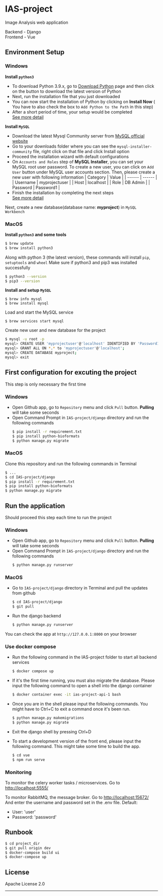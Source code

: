 # IAS-project
Image Analysis web application

Backend - Django  
Frontend - Vue

## Environment Setup
### Windows
**Install `python3`**
- To download Python 3.9.x, go to [Download Python](https://www.python.org/downloads/) page and then click on the button to download the latest version of Python
- Next, run the installation file that you just downloaded
- You can now start the installation of Python by clicking on **Install Now** ( You have to also check the box to `Add Python to the Path` in this step)
- After a short period of time, your setup would be completed  
  [See more detail](https://datatofish.com/install-python/)

**Install `MySQL`**
- Download the latest Mysql Community server from [MySQL official website](https://dev.mysql.com/downloads/mysql/)
- Go to your downloads folder where you can see the `mysql-installer-community` file, right click on that file and click Install option
- Proceed the installation wizard with default configurations
- On `Accounts and Roles` step of **MySQL Installer**, you can set your MySQL root user password.  To create a new user, you can click on `Add User` button under MySQL user accounts section. Then, please create a new user with following information
  | Category | Value |
  | ------ | ------ |
  | Username | myprojectuser |
  | Host | localhost |
  | Role | DB Admin |
  | Password | Password1 |
- Finish the installation by completing the next steps  
  [See more detail](https://www.onlinetutorialspoint.com/mysql/install-mysql-on-windows-10-step-by-step.html)

Next, create a new database(database name: **myproject**) in `MySQL Workbench`

### MacOS
**Install `python3` and some tools**
```sh
$ brew update
$ brew install python3
```
Along with python 3 (the latest version), these commands will install `pip`, `setuptools` and `wheel`
Make sure if python3 and pip3 was installed successfully
```sh
$ python3 --version
$ pip3 --version
```

**Install and setup `MySQL`**
```
$ brew info mysql
$ brew install mysql
```
Load and start the MySQL service
```
$ brew services start mysql
```
Create new user and new database for the project
```sh
$ mysql -u root -p
mysql> CREATE USER 'myprojectuser'@'localhost' IDENTIFIED BY 'Password1';
mysql> GRANT ALL ON *.* to 'myprojectuser'@'localhost';
mysql> CREATE DATABASE myproject;
mysql> exit
```

## First configuration for excuting the project
This step is only necessary the first time

### Windows
- Open Github app, go to `Repository` menu and click `Pull` button. **Pulling** will take some seconds
- Open Command Prompt in `IAS-project/django` directory and run the following commands
  ```sh
  $ pip install -r requirement.txt
  $ pip install python-bioformats
  $ python manage.py migrate
  ```

### MacOS
Clone this repository and run the following commands  in Terminal
```sh
$ ...
$ cd IAS-project/django
$ pip install -r requirement.txt
$ pip install python-bioformats
$ python manage.py migrate
```

## Run the application
Should proceed this step each time to run the project

### Windows
- Open Github app, go to `Repository` menu and click `Pull` button. **Pulling** will take some seconds
- Open Command Prompt in `IAS-project/django` directory and run the following commands
  ```sh
  $ python manage.py runserver
  ```

### MacOS
- Go to `IAS-project/django` directory in Terminal and pull the updates from github
  ```sh
  $ cd IAS-project/django
  $ git pull
  ```
- Run the django backend
  ```sh
  $ python manage.py runserver
  ```

You can check the app at `http://127.0.0.1:8000` on your browser

### Use docker compose
- Run the following command in the IAS-project folder to start all backend services
  ```sh
  $ docker compose up
  ```
- If it's the first time running, you must also migrate the database. Please input the following command to open a shell into the django container
  ```sh
  $ docker container exec -it ias-project-api-1 bash
  ```
- Once you are in the shell please input the following commands. You might have to Ctrl+C to exit a command once it's been run.
  ```sh
  $ python manage.py makemigrations
  $ python manage.py migrate
  ```
- Exit the django shell by pressing Ctrl+D


- To start a development version of the front end, please input the following command. This might take some time to build the app.
  ```sh
  $ cd vue
  $ npm run serve
  ```

### Monitoring
To monitor the celery worker tasks / microservices. Go to [http://localhost:5555/]()

To monitor RabbitMQ, the message broker. Go to [http://localhost:15672/]()
And enter the username and password set in the .env file.
Default: 
- User: 'user'
- Password: 'password'


## Runbook
  ```sh
  $ cd project_dir
  $ git pull origin dev
  $ docker-compose build ui
  $ docker-compose up
  ```

## License

Apache License 2.0

---
